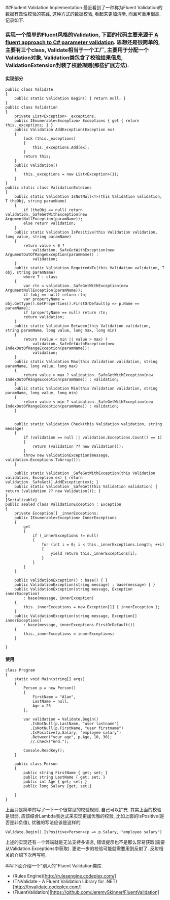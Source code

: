 ﻿##Fludent Validation Implementation
最近看到了一种称为Fluent Validation的数据有效性校验的实践, 这种方式的数据校验, 看起来更加清晰, 而且可重用很高. 记录如下.

### 实现一个简单的Fluent风格的Validation, 下面的代码主要来源于 [A fluent approach to C# parameter validation](http://blog.getpaint.net/2008/12/06/a-fluent-approach-to-c-parameter-validation/). 思想还是很简单的, 主要有三个class, Validate相当于一个工厂, 主要用于分配一个Validation对象, Validation类包含了校验结果信息, ValidationExtension封装了校验规则(那些扩展方法).

#### 实现部分

    public class Validate
    {
        public static Validation Begin() { return null; }
    }
    public class Validation
    {
        private List<Exception> _exceptions;
        public IEnumerable<Exception> Exceptions { get { return this._exceptions; } }
        public Validation AddException(Exception ex)
        {
            lock (this._exceptions)
            {
                this._exceptions.Add(ex);
            }
            return this;
        }
        public Validation()
        {
            this._exceptions = new List<Exception>(1);
        }
    }
    public static class ValidationExteions
    {
        public static Validation IsNotNull<T>(this Validation validation, T theObj, string paramName)
        {
            if (theObj == null) return validation._SafeGetWithException(new ArgumentNullException(paramName));
            else return validation;
        }
        public static Validation IsPositive(this Validation validation, long value, string paramName)
        {
            return value < 0 ?
                validation._SafeGetWithException(new ArgumentOutOfRangeException(paramName)) :
                validation;
        }
        public static Validation Required<T>(this Validation validation, T obj, string paramName)
            where T : class
        {
            var rtn = validation._SafeGetWithException(new ArgumentNullException(paramName));
            if (obj == null) return rtn;
            var propertyName = obj.GetType().GetProperties().FirstOrDefault(p => p.Name == paramName);
            if (propertyName == null) return rtn;
            return validation;
        }
        public static Validation Between(this Validation validation, string paramName, long value, long max, long min)
        {
            return (value < min || value > max) ? 
                validation._SafeGetWithException(new IndexOutOfRangeException(paramName)): 
                validation;
        }
        public static Validation Max(this Validation validation, string paramName, long value, long max)
        {
            return value > max ? validation._SafeGetWithException(new IndexOutOfRangeException(paramName)) : validation;
        }
        public static Validation Min(this Validation validation, string paramName, long value, long min)
        {
            return value < min ? validation._SafeGetWithException(new IndexOutOfRangeException(paramName)) : validation;
        }


        public static Validation Check(this Validation validation, string message)
        {
            if (validation == null || validation.Exceptions.Count() == 1)
            {
                return (validation ?? new Validation());
            }
            throw new ValidationException(message, validation.Exceptions.ToArray());
        }

        public static Validation _SafeGetWithException(this Validation validation, Exception ex) { return validation._SafeGet().AddException(ex); }
        public static Validation _SafeGet(this Validation validation) { return (validation ?? new Validation()); }
    }
    [Serializable]
    public sealed class ValidationException : Exception
    {
        private Exception[] _innerExceptions;
        public IEnumerable<Exception> InnerExceptions
        {
            get
            {
                if (_innerExceptions != null)
                {
                    for (int i = 0; i < this._innerExceptions.Length; ++i)
                    {
                        yield return this._innerExceptions[i];
                    }
                }
            }
        }

        public ValidationException() : base() { }
        public ValidationException(string message) : base(message) { }
        public ValidationException(string message, Exception innerException)
            : base(message, innerException)
        {
            this._innerExceptions = new Exception[1] { innerException };
        }
        public ValidationException(string message, Exception[] innerExceptions)
            : base(message, innerExceptions.FirstOrDefault())
        {
            this._innerExceptions = innerExceptions;
        }

    }
	
#### 使用
    class Program
    {
        static void Main(string[] args)
        {
            Person p = new Person()
            {
                FirstName = "Alan",
                LastName = null,
                Age = 25
            };

            var validation = Validate.Begin()
               .IsNotNull(p.LastName, "user lastname")
               .IsNotNull(p.FirstName, "user firstname")
			   .IsPositive(p.Salary, "employee salary")
               .Between("your age", p.Age, 10, 30);
               //.Check("end.");

            Console.ReadKey();
        }

        public class Person
        {
            public string FirstName { get; set; }
            public string LastName { get; set; }
            public int Age { get; set; }
			public long Salary {get; set;}

        }
    }


上面只是简单的写了一下一个很常见的校验规则, 自己可以扩充. 其实上面的校验是很弱, 应该结合Lambda表达式来实现更加优雅的校验, 比如上面的IsPositive(是否是非负值), 优雅的写法应该是这样的
	
	Validate.Begin().IsPositive<Person>(p => p.Salary, "employee salary")

上述的实现还有一个弊端就是无法支持多语言, 错误提示也不是那么容易获取(需要从Validation.Exceptions中获取). 更进一步的校验可能就需要用到反射了. 反射相关的介绍下次再写吧.

###下面介绍一个"别人的"Fluent Validation类库.

* (Rules Engine)[http://rulesengine.codeplex.com/]
* (TNValidate - A Fluent Validation Library for .NET)[http://tnvalidate.codeplex.com/]
* (FluentValidation)[https://github.com/JeremySkinner/FluentValidation]
